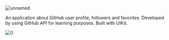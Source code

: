 ### 

![unnamed](https://github.com/DDilbilir0700/GHFollowers/assets/136610570/17fc9f3e-b9a3-4e29-a21d-788f81311f5c)

An application about GitHub user profile, followers and favorites. Developed by using GitHub API for learning purposes. Built with UIKit.

![0](https://github.com/DDilbilir0700/GHFollowers/assets/136610570/91d922d4-9463-477e-a747-663e3e33c727)


